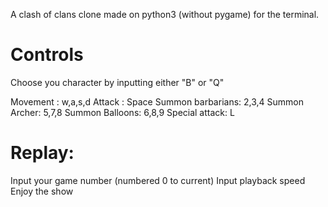 A clash of clans clone made on python3 (without pygame) for the terminal.

# Controls

Choose you character by inputting either "B" or "Q"

Movement :                  w,a,s,d
Attack :                    Space
Summon barbarians:          2,3,4
Summon Archer:              5,7,8
Summon Balloons:            6,8,9
Special attack:             L


# Replay:
Input your game number (numbered 0 to current)
Input playback speed
Enjoy the show